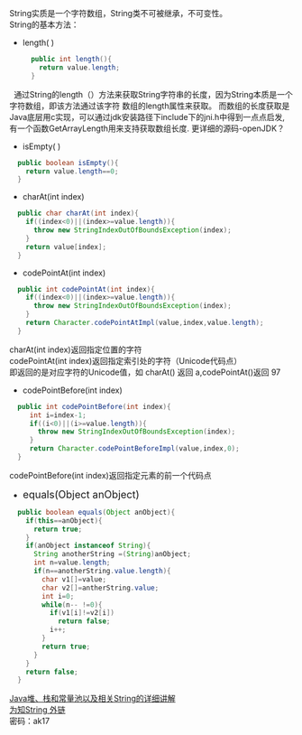   String实质是一个字符数组，String类不可被继承，不可变性。<br/>
  String的基本方法：
  * length( )<br/>

    ```java
      public int length(){
        return value.length;
      }
    ```

&nbsp;&nbsp;通过String的length（）方法来获取String字符串的长度，因为String本质是一个字符数组，即该方法通过该字符
    数组的length属性来获取。
    而数组的长度获取是Java底层用c实现，可以通过jdk安装路径下include下的jni.h中得到一点点启发, 
    有一个函数GetArrayLength用来支持获取数组长度. 更详细的源码-openJDK？

  * isEmpty( )

  ```java
    public boolean isEmpty(){
      return value.length==0;
    }
  ```

  * charAt(int index)

  ```java
    public char charAt(int index){
      if((index<0)||(index>=value.length)){
        throw new StringIndexOutOfBoundsException(index);
      }
      return value[index];
    }
  ```


  * codePointAt(int index)

  ```java
    public int codePointAt(int index){
      if((index<0)||(index>=value.length)){
        throw new StringIndexOutOfBoundsException(index);
      }
      return Character.codePointAtImpl(value,index,value.length);
    }
   ```

   charAt(int index)返回指定位置的字符<br/>
   codePointAt(int index)返回指定索引处的字符（Unicode代码点）<br/>
   即返回的是对应字符的Unicode值，如 charAt() 返回 a,codePointAt()返回 97<br/>

   * codePointBefore(int index)
   ```java
     public int codePointBefore(int index){
        int i=index-1;
        if((i<0)||(i>=value.length)){
          throw new StringIndexOutOfBoundsException(index);
        }
        return Character.codePointBeforeImpl(value,index,0);
     }
   ```
   codePointBefore(int index)返回指定元素的前一个代码点

  * <font size=4>equals(Object anObject)</font>
  ```java
    public boolean equals(Object anObject){
      if(this==anObject){
        return true;
      }
      if(anObject instanceof String){
        String anotherString =(String)anObject;
        int n=value.length;
        if(n==anotherString.value.length){
          char v1[]=value;
          char v2[]=antherString.value;
          int i=0;
          while(n-- !=0){
            if(v1[i]!=v2[i])
              return false; 
            i++;
          }
          return true;
        }
      }
      return false;
    }
  ```



      
    
      

  [Java堆、栈和常量池以及相关String的详细讲解](http://www.cnblogs.com/xiohao/p/4296088.html)<br/>
  [为知String 外链](http://fromwiz.com/share/s/2NznIz3wXkFc23YdT71GMR-R1AbjcT2VykIL2-8d1h1RMlsx)<br/>
   密码：ak17 <br/>
